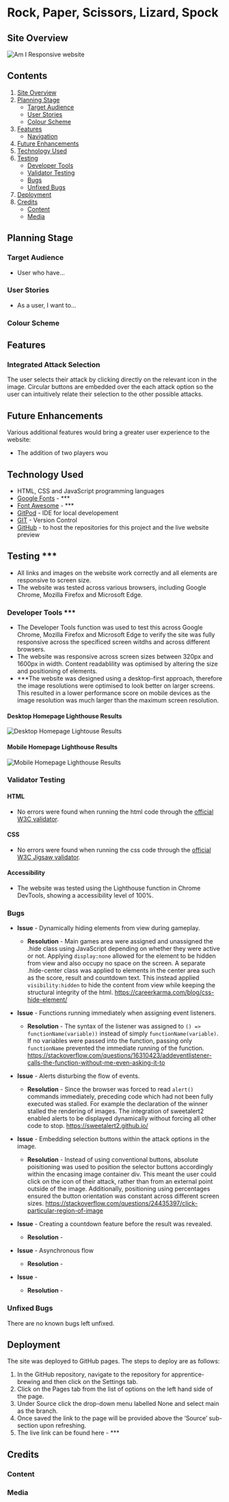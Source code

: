 # Rock, Paper, Scissors, Lizard, Spock

## Site Overview

![Am I Responsive website]()

## Contents
1. [Site Overview](#site-overview)
1. [Planning Stage](#planning-stage)
    * [Target Audience](#target-audience)
    * [User Stories](#user-stories)
    * [Colour Scheme](#colour-scheme)
1. [Features](#features)
    * [Navigation](#navigation)
1. [Future Enhancements](#future-enhancements)
1. [Technology Used](#technology-used)
1. [Testing](#testing)
    * [Developer Tools](#developer-tools)
    * [Validator Testing](#validator-testing)
    * [Bugs](#bugs)
    * [Unfixed Bugs](#unfixed-bugs)
1. [Deployment](#features)
1. [Credits](#features)
    * [Content](#features)
    * [Media](#features)

## Planning Stage
### Target Audience
* User who have... 

### User Stories
* As a user, I want to...

### Colour Scheme


## Features
### Integrated Attack Selection
The user selects their attack by clicking directly on the relevant icon in the image. Circular buttons are embedded over the each attack option so the user can intuitively relate their selection to the other possible attacks. 

## Future Enhancements
Various additional features would bring a greater user experience to the website: 
* The addition of two players wou


## Technology Used
* HTML, CSS and JavaScript programming languages
* [Google Fonts](https://fonts.google.com/) - ***
* [Font Awesome](https://fontawesome.com/) - ***
* [GitPod](https://www.gitpod.io/) - IDE for local developement
* [GIT](https://git-scm.com/) - Version Control
* [GitHub](https://github.com/) - to host the repositories for this project and the live website preview


## Testing ***
* All links and images on the website work correctly and all elements are responsive to screen size.
* The website was tested across various browsers, including Google Chrome, Mozilla Firefox and Microsoft Edge.
### Developer Tools ***
* The Developer Tools function was used to test this across Google Chrome, Mozilla Firefox and Microsoft Edge to verify the site was fully responsive across the specificed screen witdhs and across different browsers.
* The website was responsive across screen sizes between 320px and 1600px in width. Content readablility was optimised by altering the size and positioning of elements. 
* ***The website was designed using a desktop-first approach, therefore the image resolutions were optimised to look better on larger screens. This resulted in a lower performance score on mobile devices as the image resolution was much larger than the maximum screen resolution.


#### Desktop Homepage Lighthouse Results
![Desktop Homepage Lightouse Results]()

#### Mobile Homepage Lighthouse Results
![Mobile Homepage Lighthouse Results]()


### Validator Testing
#### HTML
* No errors were found when running the html code through the [official W3C validator](https://validator.w3.org/).
#### CSS
* No errors were found when running the css code through the [official W3C Jigsaw validator](https://jigsaw.w3.org/css-validator/).
#### Accessibility
* The website was tested using the Lighthouse function in Chrome DevTools, showing a accessibility level of 100%.
    

### Bugs
* **Issue** - Dynamically hiding elements from view during gameplay.
    * **Resolution** - Main games area were assigned and unassigned the .hide class using JavaScript depending on whether they were active or not. Applying <code>display:none</code> allowed for the element to be hidden from view and also occupy no space on the screen. A separate .hide-center class was applied to elements in the center area such as the score, result and countdown text. This instead applied <code>visibility:hidden</code> to hide the content from view while keeping the structural integrity of the html.
    https://careerkarma.com/blog/css-hide-element/

* **Issue** - Functions running immediately when assigning event listeners.
    * **Resolution** - The syntax of the listener was assigned to <code>() => functionName(variable))</code> instead of simply <code>functionName(variable)</code>. If no variables were passed into the function, passing only <code>functionName</code> prevented the immediate running of the function.
    https://stackoverflow.com/questions/16310423/addeventlistener-calls-the-function-without-me-even-asking-it-to

* **Issue** - Alerts disturbing the flow of events.
    * **Resolution** - Since the browser was forced to read <code>alert()</code> commands immediately, preceding code which had not been fully executed was stalled. For example the declaration of the winner stalled the rendering of images. The integration of sweetalert2 enabled alerts to be displayed dynamically without forcing all other code to stop.
    https://sweetalert2.github.io/

* **Issue** - Embedding selection buttons within the attack options in the image.
    * **Resolution** - Instead of using conventional buttons, absolute poisitioning was used to position the selector buttons accordingly within the encasing image container div. This meant the user could click on the icon of their attack, rather than from an external point outside of the image. Additionally, positioning using percentages ensured the button orientation was constant across different screen sizes. 
    https://stackoverflow.com/questions/24435397/click-particular-region-of-image

* **Issue** - Creating a countdown feature before the result was revealed.
    * **Resolution** - 

* **Issue** - Asynchronous flow
    * **Resolution** - 

* **Issue** - 
    * **Resolution** - 

### Unfixed Bugs
There are no known bugs left unfixed.


## Deployment
The site was deployed to GitHub pages. The steps to deploy are as follows:
1. In the GitHub repository, navigate to the repository for apprentice-brewing and then click on the Settings tab.
1. Click on the Pages tab from the list of options on the left hand side of the page.
1. Under Source click the drop-down menu labelled None and select main as the branch.
1. Once saved the link to the page will be provided above the ‘Source’ sub-section upon refreshing.
1. The live link can be found here - ***

## Credits
### Content


### Media
